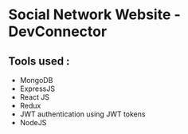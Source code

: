 # Social Network Website - DevConnector

## Tools used :

- MongoDB
- ExpressJS
- React JS
- Redux
- JWT authentication using JWT tokens
- NodeJS
